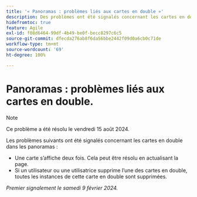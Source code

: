 ```yaml
---
title: '« Panoramas : problèmes liés aux cartes en double »'
description: Des problèmes ont été signalés concernant les cartes en double dans les panoramas.
hidefromtoc: true
feature: Agile
exl-id: f08d6464-99df-4b49-be0f-becc8297c6c5
source-git-commit: dfecda276ab8f6da56bbe2442f09d0a6cb0c71de
workflow-type: tm+mt
source-wordcount: '69'
ht-degree: 100%

---
```


# Panoramas : problèmes liés aux cartes en double.

>[!NOTE]
>
>Ce problème a été résolu le vendredi 15 août 2024.


Les problèmes suivants ont été signalés concernant les cartes en double dans les panoramas :

* Une carte s’affiche deux fois. Cela peut être résolu en actualisant la page.
* Si un utilisateur ou une utilisatrice supprime l’une des cartes en double, toutes les instances de cette carte en double sont supprimées.

_Premier signalement le samedi 9 février 2024._
